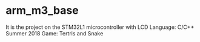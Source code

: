# arm_m3_base

It is the project on the STM32L1 microcontroller with LCD 
Language: C/C++
Summer 2018
Game: Tertris and Snake
